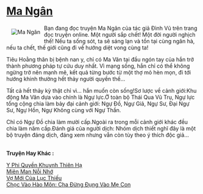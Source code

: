 <a href="https://utruyen.com/truyen/ma-ngan/21676/" title="Ma Ngân"><h1>Ma Ngân</h1></a><div style="display:table"><img align="right" style="float: left; padding: 10px;" src="https://utruyen.com/images/story/200x260/ma-ngan.jpg" alt="Ma Ngân">Bạn đang đọc truyện Ma Ngân của tác giả Đình Vũ trên trang đọc truyện online. Một người sắp chết! Một đời người nghịch thế! Nếu ta sống sót, ta sẽ sáng lạn và tồn tại cùng ngân hà, nếu ta chết, thế giới cũng đi về hướng diệt vong cùng ta!<p></p>Tiêu Hoằng thân bị bệnh nan y, chỉ có Ma Văn tại đầu ngón tay của hắn trở thành phương pháp tự cứu duy nhất. Vì mạng sống, hắn chỉ có thể không ngừng trở nên mạnh mẽ, kết quả từng bước từ một thợ mỏ hèn mọn, đi tới hướng khinh thường hết thảy người quyền thế...<p></p>Tất cả hết thảy kỳ thật chỉ vì... hắn muốn còn sống!Sơ lược về cảnh giới:Khu động Ma Văn dựa vào chính là Ngự lực.Ở toàn bộ Thái Qua Vũ Trụ, Ngự lực tổng cộng chia làm bảy đại cảnh giới: Ngự Đồ, Ngự Giả, Ngự Sư, Đại Ngự Sư, Ngự Hồn, Ngự Không cùng với Ngự Thần.<p></p>Chỉ có Ngự Đồ chia làm mười cấp.Ngoài ra trong mỗi cảnh giới khác đều chia làm năm cấp.Đánh giá của người dịch: Nhóm dịch thiết nghĩ đây là một bộ truyện đáng dịch, đáng xem nhưng vẫn còn tùy theo ý thích độc giả...</div><p><br><b>Truyện Hay Khác :</b></p><a href="https://utruyen.com/truyen/y-phi-quyen-khuynh-thien-ha/17612/" alt="Y Phi Quyền Khuynh Thiên Hạ">Y Phi Quyền Khuynh Thiên Hạ</a><br/><a href="https://www.flickr.com/photos/184340401@N07/48818963421/" alt="Miên Man Nỗi Nhớ">Miên Man Nỗi Nhớ</a><br/><a href="https://github.com/quanluxury/ngontinhhot/tree/master/truyenhay/18962/" alt="Vợ Mới Của Lục Thiếu">Vợ Mới Của Lục Thiếu</a><br/><a href="https://github.com/quanluxury/ngontinhhot/tree/master/truyenhay/17324/" alt="Chọc Vào Hào Môn: Cha Đừng Đụng Vào Mẹ Con">Chọc Vào Hào Môn: Cha Đừng Đụng Vào Mẹ Con</a><br/>
